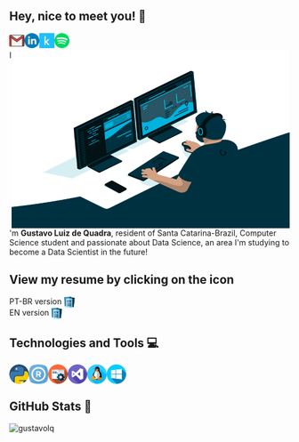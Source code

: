 ## Hey, nice to meet you! :wave:

[<img align="left" alt="Gmail" height="27" width="27" src="https://github.com/gustavolq/gustavolq/blob/main/assets/Gmail.png" />][Gmail]
[<img align="left" alt="LinkedIn" height="27" width="27" src="https://github.com/gustavolq/gustavolq/blob/main/assets/Linkedin.png" />][LinkedIn]
[<img align="left" alt="Kaggle" height="27" width="27" src="https://github.com/gustavolq/gustavolq/blob/main/assets/Kaggle.png" />][Kaggle]
[<img align="left" alt="LinkedIn" height="27" width="27" src="https://github.com/gustavolq/gustavolq/blob/main/assets/Spotify.png" />][Spotify]<br/>

<img align="right" alt="GIF" src="https://github.com/gustavolq/gustavolq/blob/main/assets/Code.gif" width="500" height="320" />

I'm **Gustavo Luiz de Quadra**, resident of Santa Catarina-Brazil, Computer Science student and passionate about Data Science, an area I'm studying to become a Data Scientist in the future!

## View my resume by clicking on the icon

PT-BR version [<img align="center" alt="LinkedIn" height="20" width="20" src="https://github.com/gustavolq/gustavolq/blob/main/assets/Curriculum.png" />][CurriculoPTBR]<br/>
EN version [<img align="center" alt="LinkedIn" height="20" width="20" src="https://github.com/gustavolq/gustavolq/blob/main/assets/Curriculum.png" />][CurriculoEN]

## Technologies and Tools 💻
<img align="left" height="35" src="https://github.com/gustavolq/gustavolq/blob/main/assets/Python.png">
<img align="left" height="35" src="https://github.com/gustavolq/gustavolq/blob/main/assets/R.png">
<img align="left" height="35" src="https://github.com/gustavolq/gustavolq/blob/main/assets/SQL.png">
<img align="left" height="35" src="https://github.com/gustavolq/gustavolq/blob/main/assets/Visual-Studio.png">
<img align="left" height="35" src="https://github.com/gustavolq/gustavolq/blob/main/assets/Linux.png">
<img align="left" height="35" src="https://github.com/gustavolq/gustavolq/blob/main/assets/Windows.png"><br/><br/>

## GitHub Stats 🚀

<p align="left"> <img src="https://github-readme-stats.vercel.app/api?username=gustavolq&show_icons=true&theme=dark" alt="gustavolq" />

[Gmail]: mailto:gglquadra@gmail.com
[LinkedIn]: https://www.linkedin.com/in/gustavoquadra/
[Spotify]: https://open.spotify.com/user/x3z0vkgow695jglc3rvxpevnk
[CurriculoPTBR]: https://drive.google.com/file/d/1dtiMdKLeX8uRsmcOQQYs7drVSLO8Rry-/view
[CurriculoEN]: https://drive.google.com/file/d/1puaay50f4x7ziADFOr81jMEtaSqgBdQK/view
[Kaggle]: https://www.kaggle.com/gustavoluizquadra
